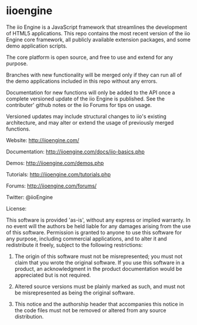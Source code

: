 iioengine
=========

The iio Engine is a JavaScript framework that streamlines the development of HTML5 applications. This repo contains the most recent version of the iio Engine core framework, all publicly available extension packages, and some demo application scripts.

The core platform is open source, and free to use and extend for any purpose.

Branches with new functionality will be merged only if they can run all of the demo applications included in this repo without any errors. 

Documentation for new functions will only be added to the API once a complete versioned update of the iio Engine is published. See the contributer' github notes or the iio Forums for tips on usage. 

Versioned updates may include structural changes to iio's existing architecture, and may alter or extend the usage of previously merged functions.


Website: http://iioengine.com/

Documentation: http://iioengine.com/docs/iio-basics.php

Demos: http://iioengine.com/demos.php

Tutorials: http://iioengine.com/tutorials.php

Forums: http://iioengine.com/forums/

Twitter: @iioEngine


License:

This software is provided 'as-is', without any express or implied warranty.
In no event will the authors be held liable for any damages arising from the 
use of this software. Permission is granted to anyone to use this software 
for any purpose, including commercial applications, and to alter it and 
redistribute it freely, subject to the following restrictions:

1. The origin of this software must not be misrepresented; you must not claim 
that you wrote the original software. If you use this software in a product, 
an acknowledgment in the product documentation would be appreciated but is 
not required.

2. Altered source versions must be plainly marked as such, and must not be 
misrepresented as being the original software.

3. This notice and the authorship header that accompanies this notice in 
the code files must not be removed or altered from any source distribution.
